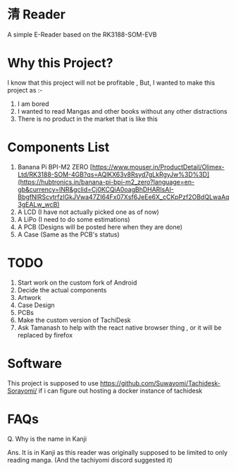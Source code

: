 # 清 Reader
A simple E-Reader based on the RK3188-SOM-EVB

# Why this Project?

I know that this project will not be profitable , But, I wanted to make this project as :-

1. I am bored
2. I wanted to read Mangas and other books without any other distractions
3. There is no product in the market that is like this

# Components List

1. Banana Pi BPI-M2 ZERO [https://www.mouser.in/ProductDetail/Olimex-Ltd/RK3188-SOM-4GB?qs=AQlKX63v8Rsyd7gLkRgyJw%3D%3D](https://hubtronics.in/banana-pi-bpi-m2_zero?language=en-gb&currency=INR&gclid=Cj0KCQiA0oagBhDHARIsAI-BbgfNlRScvtrfzIGkJVwa47ZI64Fx07Xsf6JeEe6X_cCKpPzf2OBdQLwaAq3gEALw_wcB)
2. A LCD (I have not actually picked one as of now)
3. A LiPo (I need to do some estimations)
4. A PCB (Designs will be posted here when they are done)
5. A Case (Same as the PCB's status)

# TODO

1. Start work on the custom fork of Android
2. Decide the actual components
3. Artwork
4. Case Design
5. PCBs
6. Make the custom version of TachiDesk
7. Ask Tamanash to help with the react native browser thing , or it will be replaced by firefox

# Software

This project is supposed to use https://github.com/Suwayomi/Tachidesk-Sorayomi/ if i can figure out hosting a docker instance of tachidesk

# FAQs
Q. Why is the name in Kanji

Ans. It is in Kanji as this reader was originally supposed to be limited to only reading manga. (And the tachiyomi discord suggested it)


